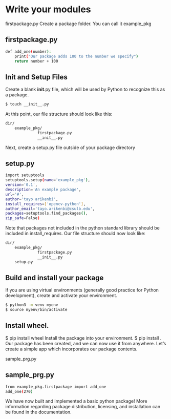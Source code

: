 # Write your modules
firstpackage.py
Create a package folder. You can call it example_pkg

## firstpackage.py

```sh
def add_one(number): 
    print("Our package adds 100 to the number we specify") 
    return number + 100 
```

## Init and Setup Files
Create a blank __init__.py file, which will be used by Python to recognize this as a package.

```sh
$ touch __init__.py
```

At this point, our file structure should look like this:

```sh
dir/
    example_pkg/
              firstpackage.py
              __init__.py
```
Next, create a setup.py file outside of your package directory

## setup.py

```sh
import setuptools
setuptools.setup(name='example_pkg'),
version='0.1',
description='An example package',
url='#',
author='tayo arikenbi',
install_requires=['opencv-python'],
author_email='tayo.arikenbi@csulb.edu',
packages=setuptools.find_packages(),
zip_safe=False)
```

Note that packages not included in the python standard library should be included in install_requires. Our file structure should now look like:

```sh
dir/
    example_pkg/
              firstpackage.py
              __init__.py
    setup.py
```

## Build and install your package

If you are using virtual environments (generally good practice for Python development), create and activate your environment.
```sh
$ python3 -m venv myenv
$ source myenv/bin/activate
```
## Install wheel.
$ pip install wheel
Install the package into your environment.
$ pip install .
Our package has been created, and we can now use it from anywhere. Let’s create a simple app which incorporates our package contents.

sample_prg.py

## sample_prg.py

```sh
from example_pkg.firstpackage import add_one
add_one(270)
```


We have now built and implemented a basic python package! More information regarding package distribution, licensing, and installation can be found in the documentation.
